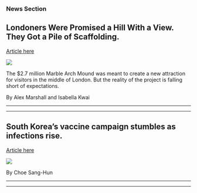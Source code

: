 ### News Section 
Londoners Were Promised a Hill With a View. They Got a Pile of Scaffolding.
---------------------------------------------------------------------------

[Article here](https://www.nytimes.com/2021/07/28/world/europe/london-mound-design-coronavirus.html)

[![](https://static01.nyt.com/images/2021/07/28/world/28uk-hill-01/merlin_191837745_7506cb21-00dc-4009-842a-21c5618adabb-superJumbo.jpg)](https://www.nytimes.com/2021/07/28/world/europe/london-mound-design-coronavirus.html)

The $2.7 million Marble Arch Mound was meant to create a new attraction for visitors in the middle of London. But the reality of the project is falling short of expectations.

By Alex Marshall and Isabella Kwai

* * *

* * *

South Korea’s vaccine campaign stumbles as infections rise.
-----------------------------------------------------------

[Article here](https://www.nytimes.com/2021/07/28/world/south-koreas-vaccine-campaign-stumbles-as-infections-rise.html)

[![](https://static01.nyt.com/images/2021/07/28/world/28virus-briefing-skorea/merlin_191760192_c1b44bc6-68d0-46c2-84b8-ab429b6c0c97-superJumbo.jpg)](https://www.nytimes.com/2021/07/28/world/south-koreas-vaccine-campaign-stumbles-as-infections-rise.html)

By Choe Sang-Hun

* * *

* * *
